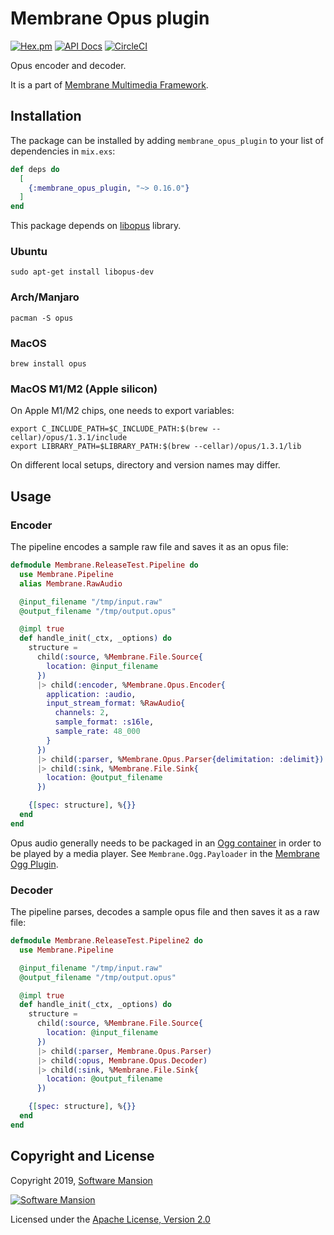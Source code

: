 # Membrane Opus plugin

[![Hex.pm](https://img.shields.io/hexpm/v/membrane_opus_plugin.svg)](https://hex.pm/packages/membrane_opus_plugin)
[![API Docs](https://img.shields.io/badge/api-docs-yellow.svg?style=flat)](https://hexdocs.pm/membrane_opus_plugin/)
[![CircleCI](https://circleci.com/gh/membraneframework/membrane_opus_plugin.svg?style=svg)](https://circleci.com/gh/membraneframework/membrane_opus_plugin)

Opus encoder and decoder.

It is a part of [Membrane Multimedia Framework](https://membrane.stream).

## Installation

The package can be installed by adding `membrane_opus_plugin` to your list of dependencies in `mix.exs`:

```elixir
def deps do
  [
	{:membrane_opus_plugin, "~> 0.16.0"}
  ]
end
```

This package depends on [libopus](http://opus-codec.org/docs/) library.

### Ubuntu
```
sudo apt-get install libopus-dev
```

### Arch/Manjaro
```
pacman -S opus
```

### MacOS
```
brew install opus
```

### MacOS M1/M2 (Apple silicon)

On Apple M1/M2 chips, one needs to export variables:
```
export C_INCLUDE_PATH=$C_INCLUDE_PATH:$(brew --cellar)/opus/1.3.1/include
export LIBRARY_PATH=$LIBRARY_PATH:$(brew --cellar)/opus/1.3.1/lib
```
On different local setups, directory and version names may differ.

## Usage

### Encoder

The pipeline encodes a sample raw file and saves it as an opus file:

```elixir
defmodule Membrane.ReleaseTest.Pipeline do
  use Membrane.Pipeline
  alias Membrane.RawAudio

  @input_filename "/tmp/input.raw"
  @output_filename "/tmp/output.opus"

  @impl true
  def handle_init(_ctx, _options) do
    structure = 
      child(:source, %Membrane.File.Source{
        location: @input_filename
      })
      |> child(:encoder, %Membrane.Opus.Encoder{
        application: :audio,
        input_stream_format: %RawAudio{
          channels: 2,
          sample_format: :s16le,
          sample_rate: 48_000
        }
      })
      |> child(:parser, %Membrane.Opus.Parser{delimitation: :delimit})
      |> child(:sink, %Membrane.File.Sink{
        location: @output_filename
      })

    {[spec: structure], %{}}
  end
end
```

Opus audio generally needs to be packaged in an [Ogg container](https://xiph.org/ogg/) in order to be played by a
media player. See `Membrane.Ogg.Payloader` in the [Membrane Ogg Plugin](https://github.com/membraneframework/membrane_ogg_plugin).


### Decoder

The pipeline parses, decodes a sample opus file and then saves it as a raw file:

```elixir
defmodule Membrane.ReleaseTest.Pipeline2 do
  use Membrane.Pipeline

  @input_filename "/tmp/input.raw"
  @output_filename "/tmp/output.opus"

  @impl true
  def handle_init(_ctx, _options) do
    structure = 
      child(:source, %Membrane.File.Source{
        location: @input_filename
      })
      |> child(:parser, Membrane.Opus.Parser)
      |> child(:opus, Membrane.Opus.Decoder)
      |> child(:sink, %Membrane.File.Sink{
        location: @output_filename
      })

    {[spec: structure], %{}}
  end
end
```

## Copyright and License

Copyright 2019, [Software Mansion](https://swmansion.com/?utm_source=git&utm_medium=readme&utm_campaign=membrane_opus_plugin)

[![Software Mansion](https://logo.swmansion.com/logo?color=white&variant=desktop&width=200&tag=membrane-github)](https://swmansion.com/?utm_source=git&utm_medium=readme&utm_campaign=membrane_opus_plugin)

Licensed under the [Apache License, Version 2.0](LICENSE)
